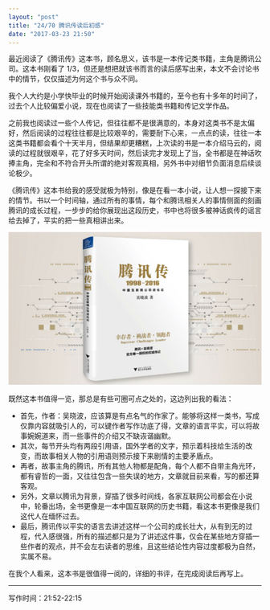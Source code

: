 ```yaml
---
layout: "post"
title: "24/70 腾讯传读后初感"
date: "2017-03-23 21:50"
---
```


最近阅读了《腾讯传》这本书，顾名思义，该书是一本传记类书籍，主角是腾讯公司。这本书刚看了 1/3，但还是想把就该书而言的读后感写出来，本文不会讨论书中的情节，仅仅描述为何这个书与众不同。

我个人大约是小学快毕业的时候开始阅读课外书籍的，至今也有十多年的时间了，过去个人比较偏爱小说，现在也阅读了一些技能类书籍和传记文学作品。

之前我也阅读过一些个人传记，但往往都不是很满意的，本身对这类书不是太偏好，然后阅读的过程往往都是比较艰辛的，需要耐下心来，一点点的读，往往一本这类书籍都会看个十天半月，但结果却更糟糕，上次读的书是一本介绍马云的，阅读的过程就很艰辛，花了好多天时间，然后读完才发现上了当，全书都是在神话吹捧主角，完全和不符合开头所谓的绝对客观真相，另外书中对细节负面消息后续谈论极少。

《腾讯传》这本书给我的感受就极为特别，像是在看一本小说，让人想一探接下来的情节。书以一个时间轴，通过所有的事情，每个和腾讯相关人的事情侧面的刻画腾讯的成长过程，一步步的给你展现出这段历史，书中也将很多被神话疯传的谣言给去掉了，平实的把一些真相讲出来。

![](https://raw.githubusercontent.com/noparkinghere/noparkinghere.github.io/master/img/2017-03-23-腾讯传读后初感/1.jpg)

<!-- more -->

既然这本书值得一览，那总是有些可圈可点之处的，这边列出我的看法：
- 首先，作者：吴晓波，应该算是有点名气的作家了。能够将这样一类书，写成仅靠内容就吸引人的，可以键作者写作功底了得，文章的语言平实，可以将故事婉婉道来，而一些事件的介绍又不缺诙谐幽默。
- 其次，每节开头均有两段引用语，国外学者的文字，预示着科技给生活的改变，而故事相关人物的引用语则预示接下来剧情的主要矛盾点。
- 再者，故事主角的腾讯，所有其他人物都是配角，每个人都不自带主角光环，都有睿哲的一面，又往往包含一些失误的地方，文章就目前来看，写的都还算客观。
- 另外，文章以腾讯为背景，穿插了很多时间线，各家互联网公司都会在小说中，轮番出场，全书更像是一本中国互联网的历史书籍，看这本书更像是我们这代人在缅怀过去。
- 最后，腾讯传以平实的语言去讲述这样一个公司的成长壮大，从有到无的过程，代入感很强，所有的描述都只是为了讲述这件事，仅会在某些地方穿插一些作者的观点，并不会左右读者的思维，且这些结论性内容过度都极为自然，实属不易。

在我个人看来，这本书是很值得一阅的，详细的书评，在完成阅读后再写上。



***

写作时间：21:52-22:15
